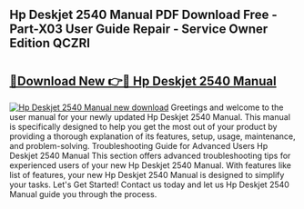 ## Hp Deskjet 2540 Manual PDF Download Free - Part-X03 User Guide Repair - Service Owner Edition QCZRI

# <h2><a href="http://bc219.oget.top/?id=Hp+Deskjet+2540+Manual">🔗Download New 👉🔴 Hp Deskjet 2540 Manual</a></h2>

[![Hp Deskjet 2540 Manual new download](https://i.imgur.com/5g1atiW.png)](http://bc219.oget.top/?id=Hp+Deskjet+2540+Manual)
Greetings and welcome to the user manual for your newly updated Hp Deskjet 2540 Manual. This manual is specifically designed to help you get the most out of your product by providing a thorough explanation of its features, setup, usage, maintenance, and problem-solving. Troubleshooting Guide for Advanced Users Hp Deskjet 2540 Manual This section offers advanced troubleshooting tips for experienced users of your new Hp Deskjet 2540 Manual. With features like list of features, your new Hp Deskjet 2540 Manual is designed to simplify your tasks. Let's Get Started! Contact us today and let us Hp Deskjet 2540 Manual guide you through the process.
